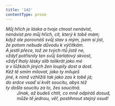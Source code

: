 ```yaml
---
title: '142'
contentType: prose
---
```


_Můj hřích je láska a tvoje ctnost nenávist,  
nenávist pro můj hřích, cit, který k tobě mám;  
když ale porovnáš svůj stav s mým, jsem si jist,  
že potom nebude důvodu k výčitkám.  
A jestli přece, tož ze tvých rtů jistě ne,  
vždyť potřísnily ten svůj šarlatový skvost,  
vždyť lhaly lásky slib tolikrát jako mé  
a v lůžkách jiných žen loupily dost a dost.  
Kéž tě smím milovat, jako ty miluješ  
jiné, k nimž vzhlížíš tak jako zas k tobě já;  
do srdce vsaď si květ soucitu, abys též  
ty došla soucitu za to, žes soucitná.  
         Jinak, až budeš chtít, co mně odpíráš dosud,  
         může tě jednou, věř, postihnout stejný osud!_
